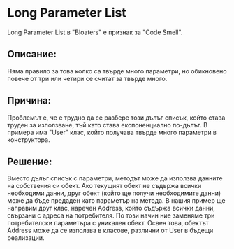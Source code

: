 ﻿# Long Parameter List

Long Parameter List в "Bloaters" е признак за "Code Smell".

## Описание:
Няма правило за това колко са твърде много параметри, 
но обикновено повече от три или четири се считат за твърде много.

## Причина:
Проблемът е, че е трудно да се разбере този дълъг списък, който става труден за използване, тъй като става експоненциално по-дълъг.
В примера има "User" клас, който получава твърде много параметри в конструктора. 

## Решение:
Вместо дълъг списък с параметри, методът може да използва данните на собствения си обект. 
Ако текущият обект не съдържа всички необходими данни, друг обект (който ще получи необходимите данни) може да бъде предаден като параметър на метода.
В нашия пример ще направим друг клас, наречен Address, който съдържа всички данни, свързани с адреса на потребителя.
По този начин ние заменяме три потребителски параметъра с уникален обект. 
Освен това, обектът Address може да се използва в класове, различни от User в бъдещи реализации.